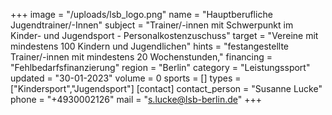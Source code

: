 +++
image = "/uploads/lsb_logo.png"
name = "Hauptberufliche Jugendtrainer/-Innen"
subject = "Trainer/-innen mit Schwerpunkt im Kinder- und Jugendsport - Personalkostenzuschuss"
target = "Vereine mit mindestens 100 Kindern und Jugendlichen"
hints = "festangestellte Trainer/-innen mit mindestens 20 Wochenstunden,"
financing = "Fehlbedarfsfinanzierung"
region = "Berlin"
category = "Leistungssport"
updated = "30-01-2023"
volume = 0
sports = []
types = ["Kindersport","Jugendsport"]
[contact]
contact_person = "Susanne Lucke"
phone = "+4930002126"
mail = "s.lucke@lsb-berlin.de"
+++